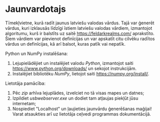 # Jaunvardotajs
 Tīmekļvietne, kurā radīt jaunus latviešu valodas vārdus. Tajā var ģenerēt vārdus, kuri izklausās līdzīgi īstiem latviešu valodas vārdiem, izmantojot algoritumu, kurš ir balstīts uz saitē https://feldarkrealms.com/ aprakstīto. Šiem vārdiem var pievienot definīcijas un var apskatīt citu cilvēku radītos vārdus un definīcijas, kā arī balsot, kuras patīk vai nepatīk.
 
 Python un NumPy instalēšana:
 1. Lejupielādējiet un instalējiet valodu _Python_, izmantojot saiti https://www.python.org/downloads/ un sekojot instrukcijām.
 2. Instalējiet bibliotēku _NumPy_, lietojot saiti https://numpy.org/install/.

 Lietotāja pamācība:
 1. Pēc _zip_ arhīva lejuplādes, izvelciet no tā visas mapes un datnes;
 2. Izpildiet _usbwebserver.exe_ un dodiet tam atļaujas piekļūt jūsu internetam;
 3. Nospiediet "Localhost" un ļaujieties jaunvārdu ģenerēšanas maģijai! Varat atsaukties arī uz lietotāja ceļvedi programmas dokumentācijā.
